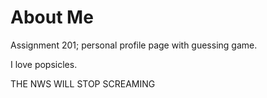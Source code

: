 # About Me
Assignment 201; personal profile page with guessing game.

I love popsicles.

THE NWS WILL STOP SCREAMING 
